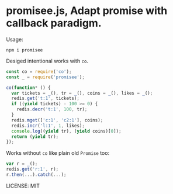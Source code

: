 promisee.js, Adapt promise with callback paradigm.
====

Usage:

```
npm i promisee
```

Desiged intentional works with `co`.

```javascript
const co = require('co');
const _ = require('promisee');

co(function* () {
  var tickets = _(), tr = _(), coins = _(), likes = _();
  redis.get('t:1', tickets);
  if ((yield tickets) - 100 >= 0) {
    redis.decr('t:1', 100, tr);
  }
  redis.mget(['c:1', 'c2:1'], coins);
  redis.incr('l:1', 1, likes);
  console.log((yield tr), (yield coins)[0]);
  return (yield tr);
});
```

Works without `co` like plain old `Promise` too:

```javascript
var r = _();
redis.get('r:1', r);
r.then(...).catch(...);
```

LICENSE: MIT
